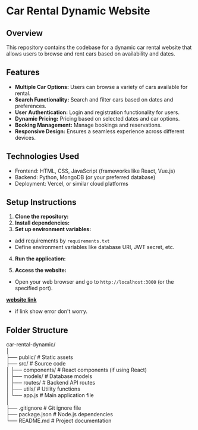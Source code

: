 # Car Rental Dynamic Website

## Overview
This repository contains the codebase for a dynamic car rental website that allows users to browse and rent cars based on availability and dates.

## Features
- **Multiple Car Options:** Users can browse a variety of cars available for rental.
- **Search Functionality:** Search and filter cars based on dates and preferences.
- **User Authentication:** Login and registration functionality for users.
- **Dynamic Pricing:** Pricing based on selected dates and car options.
- **Booking Management:** Manage bookings and reservations.
- **Responsive Design:** Ensures a seamless experience across different devices.

## Technologies Used
- Frontend: HTML, CSS, JavaScript (frameworks like React, Vue.js)
- Backend:  Python, MongoDB (or your preferred database)
- Deployment: Vercel, or similar cloud platforms

## Setup Instructions
1. **Clone the repository:**
2. **Install dependencies:**
3. **Set up environment variables:**
-  add requirements by `requirements.txt`
- Define environment variables like database URI, JWT secret, etc.

4. **Run the application:**

5. **Access the website:**
- Open your web browser and go to `http://localhost:3000` (or the specified port).

**[website link](https://urental.vercel.app/)**
- if link show error don't worry.

## Folder Structure
car-rental-dynamic/  
│  
├── public/ # Static assets  
├── src/ # Source code  
│ ├── components/ # React components (if using React)  
│ ├── models/ # Database models  
│ ├── routes/ # Backend API routes  
│ ├── utils/ # Utility functions  
│ └── app.js # Main application file  
│  
├── .gitignore # Git ignore file  
├── package.json # Node.js dependencies  
└── README.md # Project documentation  
  
